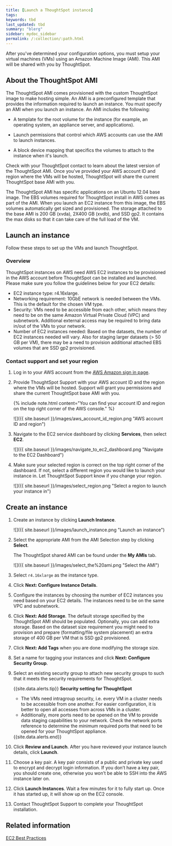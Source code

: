 ```yaml
---
title: [Launch a ThoughtSpot instance]
tags:
keywords: tbd
last_updated: tbd
summary: "blerg"
sidebar: mydoc_sidebar
permalink: /:collection/:path.html
---
```


After you've determined your configuration options, you must setup your virtual machines (VMs) using an Amazon Machine Image (AMI). This AMI will be shared with you by ThoughtSpot.


## About the ThoughtSpot AMI

The ThoughtSpot AMI comes provisioned with the custom ThoughtSpot image to make hosting simple.  An AMI is a preconfigured template that provides the information required to launch an instance.  You must specify an AMI when you launch an instance. An AMI includes the following:

-   A template for the root volume for the instance (for example, an operating system, an appliance server, and applications).
-   Launch permissions that control which AWS accounts can use the AMI to launch instances.

-   A block device mapping that specifics the volumes to attach to the instance when it's launch.

Check with your ThoughtSpot contact to learn about the latest version of the ThoughtSpot AMI. Once you've provided your AWS account ID and region where the VMs will be hosted, ThoughtSpot will share the current ThoughtSpot base AMI with you.

The ThoughtSpot AMI has specific applications on an Ubuntu 12.04 base image. The EBS volumes required for ThoughtSpot install in AWS comes as part of the AMI. When you launch an EC2 instance from this image, the EBS volumes automatically get sized and provisioned. The storage attached to the base AMI is 200 GB (xvda), 2X400 GB (xvdb), and SSD gp2. It contains the max disks so that it can take care of the full load of the VM.

##  Launch an instance

Follow these steps to set up the VMs and launch ThoughtSpot.

### Overview

ThoughtSpot instances on AWS need AWS EC2 instances to be provisioned in the AWS account before ThoughtSpot can be installed and launched. Please make sure you follow the guidelines below for your EC2 details:

-   EC2 instance type: r4.16xlarge.
-   Networking requirement: 10GbE network is needed between the VMs. This is the default for the chosen VM type.
-   Security: VMs need to be accessible from each other, which means they need to be on the same Amazon Virtual Private Cloud (VPC) and subnetwork. Additional external access may be required to bring data in/out of the VMs to your network.
-   Number of EC2 instances needed: Based on the datasets, the number of EC2 instances needed will vary. Also for staging larger datasets (\> 50 GB per VM), there may be a need to provision additional attached EBS volumes that are SSD gp2 provisioned.


###  Contact support and set your region

1. Log in to your AWS account from the [AWS Amazon sign in page](https://console.aws.amazon.com/console/home).
2. Provide ThoughtSpot Support with your AWS account ID and the region where the VMs will be hosted.
   Support will grant you permissions and share the current ThoughtSpot base AMI with you.

    {% include note.html content="You can find your account ID and region on the top right corner of the AWS console." %}

     ![]({{ site.baseurl }}/images/aws_account_id_region.png "AWS account ID and region")

3. Navigate to the EC2 service dashboard by clicking **Services**, then select **EC2**.

     ![]({{ site.baseurl }}/images/navigate_to_ec2_dashboard.png "Navigate to the EC2 Dashboard")

4. Make sure your selected region is correct on the top right corner of the dashboard.
   If not, select a different region you would like to launch your instance in. Let ThoughtSpot Support know if you change your region.

     ![]({{ site.baseurl }}/images/select_region.png "Select a region to launch your instance in")

## Create an instance

1. Create an instance by clicking **Launch Instance**.

     ![]({{ site.baseurl }}/images/launch_instance.png "Launch an instance")

2. Select the appropriate AMI from the AMI Selection step by clicking **Select**.

   The ThoughtSpot shared AMI can be found under the **My AMIs** tab.

     ![]({{ site.baseurl }}/images/select_the%20ami.png "Select the AMI")

3. Select `r4.16xlarge` as the instance type.
4. Click **Next: Configure Instance Details**.
5. Configure the instances by choosing the number of EC2 instances you need based on your EC2 details.
   The instances need to be on the same VPC and subnetwork.
6. Click **Next: Add Storage**.
    The default storage specified by the ThoughtSpot AMI should be populated. Optionally, you can add extra storage. Based on the dataset size requirement you might need to provision and prepare (formatting/file system placement) an extra storage of 400 GB per VM that is SSD gp2 provisioned.
7. Click **Next: Add Tags** when you are done modifying the storage size.
8. Set a name for tagging your instances and click **Next: Configure Security Group**.
9. Select an existing security group to attach new security groups to such that it meets the security requirements for ThoughtSpot.

    {{site.data.alerts.tip}} <b>Security setting for ThoughtSpot</b><ul><li>The VMs need intragroup security, i.e. every VM in a cluster needs to be accessible from one another. For easier configuration, it is better to open all accesses from across VMs in a cluster.</li> <li>Additionally, more ports need to be opened on the VM to provide data staging capabilities to your network. Check the network ports reference to determine the minimum required ports that need to be opened for your ThoughtSpot appliance.</li></ul>
    {{site.data.alerts.end}}


10.  Click **Review and Launch**. After you have reviewed your instance launch details, click **Launch**.
11.  Choose a key pair.
      A key pair consists of a public and private key used to encrypt and decrypt login information. If you don’t have a key pair, you should create one, otherwise you won’t be able to SSH into the AWS instance later on.
12.  Click **Launch Instances**. Wait a few minutes for it to fully start up. Once it has started up, it will show up on the EC2 console.
13.  Contact ThoughtSpot Support to complete your ThoughtSpot installation.

## Related information  

[EC2 Best Practices](http://docs.aws.amazon.com/AWSEC2/latest/UserGuide/ec2-best-practices.html)
